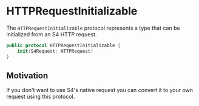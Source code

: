 # HTTPRequestInitializable

The `HTTPRequestInitializable` protocol represents a type that can be initialized from an S4 HTTP request.

```swift
public protocol HTTPRequestInitializable {
    init(S4Request: HTTPRequest)
}
```

## Motivation

If you don't want to use S4's native request you can convert it to your own request using this protocol.